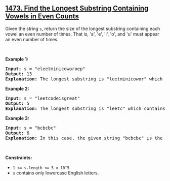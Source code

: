 <h2><a href="https://leetcode.com/problems/find-the-longest-substring-containing-vowels-in-even-counts">1473. Find the Longest Substring Containing Vowels in Even Counts</a></h2><p>Given the string <code>s</code>, return the size of the longest substring containing each vowel an even number of times. That is, &#39;a&#39;, &#39;e&#39;, &#39;i&#39;, &#39;o&#39;, and &#39;u&#39; must appear an even number of times.</p>

<p>&nbsp;</p>
<p><strong class="example">Example 1:</strong></p>

<pre>
<strong>Input:</strong> s = &quot;eleetminicoworoep&quot;
<strong>Output:</strong> 13
<strong>Explanation: </strong>The longest substring is &quot;leetminicowor&quot; which contains two each of the vowels: <strong>e</strong>, <strong>i</strong> and <strong>o</strong> and zero of the vowels: <strong>a</strong> and <strong>u</strong>.
</pre>

<p><strong class="example">Example 2:</strong></p>

<pre>
<strong>Input:</strong> s = &quot;leetcodeisgreat&quot;
<strong>Output:</strong> 5
<strong>Explanation:</strong> The longest substring is &quot;leetc&quot; which contains two e&#39;s.
</pre>

<p><strong class="example">Example 3:</strong></p>

<pre>
<strong>Input:</strong> s = &quot;bcbcbc&quot;
<strong>Output:</strong> 6
<strong>Explanation:</strong> In this case, the given string &quot;bcbcbc&quot; is the longest because all vowels: <strong>a</strong>, <strong>e</strong>, <strong>i</strong>, <strong>o</strong> and <strong>u</strong> appear zero times.
</pre>

<p>&nbsp;</p>
<p><strong>Constraints:</strong></p>

<ul>
	<li><code>1 &lt;= s.length &lt;= 5 x 10^5</code></li>
	<li><code>s</code>&nbsp;contains only lowercase English letters.</li>
</ul>
